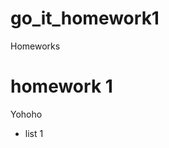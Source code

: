 # go_it_homework1

Homeworks

<h1>homework 1</h1>
<div>
  <p> Yohoho </p>
</div>
  
<ul>
<li> list 1</li>
</ul>
